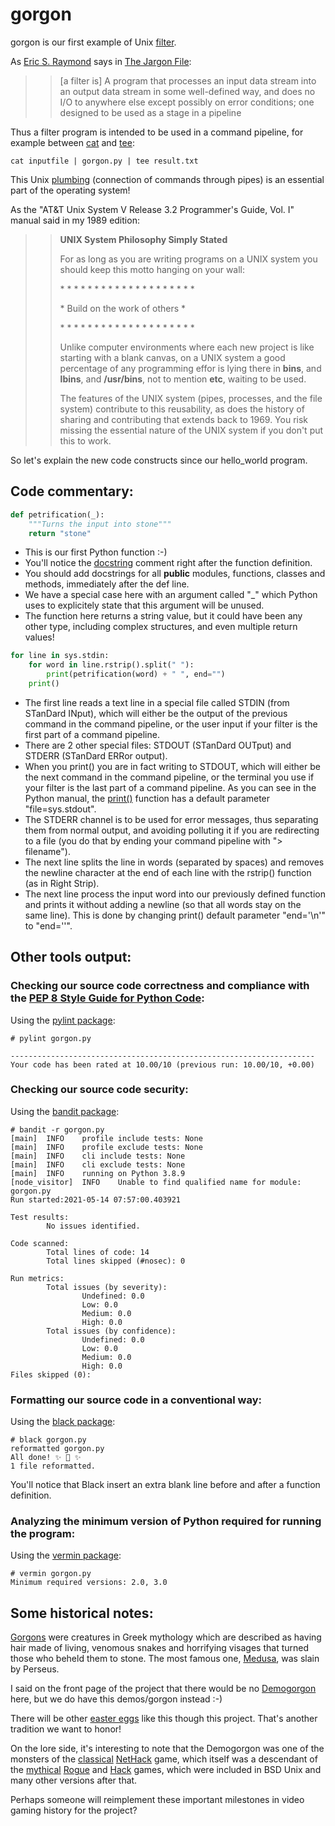 # gorgon
gorgon is our first example of Unix [filter](http://www.catb.org/jargon/html/F/filter.html).

As [Eric S. Raymond](https://en.wikipedia.org/wiki/Eric_S._Raymonda) says in [The Jargon File](http://www.catb.org/jargon/html/index.html):
>> \[a filter is] A program that processes an input data stream into an output data stream in some well-defined way, and does no I/O to anywhere else except possibly on error conditions;
>> one designed to be used as a stage in a pipeline

Thus a filter program is intended to be used in a command pipeline, for example between [cat](https://www.freebsd.org/cgi/man.cgi?query=cat) and [tee](https://www.freebsd.org/cgi/man.cgi?query=tee):

```Shell
cat inputfile | gorgon.py | tee result.txt
```

This Unix [plumbing](http://www.catb.org/jargon/html/P/plumbing.html) (connection of commands through pipes) is an essential part of the operating system!

As the "AT&T Unix System V Release 3.2 Programmer's Guide, Vol. I" manual said in my 1989 edition:
>> **UNIX System Philosophy Simply Stated**
>>
>> For as long as you are writing programs on a UNIX system you should keep this motto hanging on your wall:
>>
>> \* * * * * * * * * * * * * * * * * * * *
>> 
>> \* Build on the work of others *
>> 
>> \* * * * * * * * * * * * * * * * * * * *
>>
>> Unlike computer environments where each new project is like starting with a blank canvas, on a UNIX system a good percentage of any programming effor is lying there in **bins**, and **lbins**, and **/usr/bins**, not to mention **etc**, waiting to be used.
>> 
>> The features of the UNIX system (pipes, processes, and the file system) contribute to this reusability, as does the history of sharing and contributing that extends back to 1969. You risk missing the essential nature of the UNIX system if you don't put this to work.

So let's explain the new code constructs since our hello_world program.

## Code commentary:
```Python
def petrification(_):
    """Turns the input into stone"""
    return "stone"
```

* This is our first Python function :-)
* You'll notice the [docstring](https://www.python.org/dev/peps/pep-0008/#documentation-strings) comment right after the function definition.
* You should add docstrings for all **public** modules, functions, classes and methods, immediately after the def line.
* We have a special case here with an argument called "\_" which Python uses to explicitely state that this argument will be unused.
* The function here returns a string value, but it could have been any other type, including complex structures, and even multiple return values!

```Python
for line in sys.stdin:
    for word in line.rstrip().split(" "):
        print(petrification(word) + " ", end="")
    print()
```

* The first line reads a text line in a special file called STDIN (from STanDard INput), which will either be the output of the previous command in the command pipeline, or the user input if your filter is the first part of a command pipeline.
* There are 2 other special files: STDOUT (STanDard OUTput) and STDERR (STanDard ERRor output).
* When you print() you are in fact writing to STDOUT, which will either be the next command in the command pipeline, or the terminal you use if your filter is the last part of a command pipeline. As you can see in the Python manual, the [print()](https://docs.python.org/3/library/functions.html#print) function has a default parameter "file=sys.stdout".
* The STDERR channel is to be used for error messages, thus separating them from normal output, and avoiding polluting it if you are redirecting to a file (you do that by ending your command pipeline with "> filename").
* The next line splits the line in words (separated by spaces) and removes the newline character at the end of each line with the rstrip() function (as in Right Strip).
* The next line process the input word into our previously defined function and prints it without adding a newline (so that all words stay on the same line). This is done by changing print() default parameter "end='\n'" to "end=''".

## Other tools output:

### Checking our source code correctness and compliance with the [PEP 8 Style Guide for Python Code](https://www.python.org/dev/peps/pep-0008/):
Using the [pylint package](https://pypi.org/project/pylint/):
```
# pylint gorgon.py

--------------------------------------------------------------------
Your code has been rated at 10.00/10 (previous run: 10.00/10, +0.00)
```

### Checking our source code security:
Using the [bandit package](https://pypi.org/project/bandit/):
```
# bandit -r gorgon.py
[main]  INFO    profile include tests: None
[main]  INFO    profile exclude tests: None
[main]  INFO    cli include tests: None
[main]  INFO    cli exclude tests: None
[main]  INFO    running on Python 3.8.9
[node_visitor]  INFO    Unable to find qualified name for module: gorgon.py
Run started:2021-05-14 07:57:00.403921

Test results:
        No issues identified.

Code scanned:
        Total lines of code: 14
        Total lines skipped (#nosec): 0

Run metrics:
        Total issues (by severity):
                Undefined: 0.0
                Low: 0.0
                Medium: 0.0
                High: 0.0
        Total issues (by confidence):
                Undefined: 0.0
                Low: 0.0
                Medium: 0.0
                High: 0.0
Files skipped (0):
```

### Formatting our source code in a conventional way:
Using the [black package](https://pypi.org/project/black/):
```
# black gorgon.py
reformatted gorgon.py
All done! ✨ 🍰 ✨
1 file reformatted.
```
You'll notice that Black insert an extra blank line before and after a function definition.

### Analyzing the minimum version of Python required for running the program:
Using the [vermin package](https://pypi.org/project/vermin/):
```
# vermin gorgon.py
Minimum required versions: 2.0, 3.0
```

## Some historical notes:
[Gorgons](https://en.wikipedia.org/wiki/Gorgon) were creatures in Greek mythology which are described as having hair made of living, venomous snakes and horrifying visages that turned those who beheld them to stone. The most famous one, [Medusa](https://en.wikipedia.org/wiki/Medusa), was slain by Perseus.

I said on the front page of the project that there would be no [Demogorgon](https://en.wikipedia.org/wiki/Demogorgon#Dungeons_&_Dragons) here, but we do have this demos/gorgon instead :-)

There will be other [easter eggs](http://www.catb.org/jargon/html/E/Easter-egg.html) like this though this project. That's another tradition we want to honor!

On the lore side, it's interesting to note that the Demogorgon was one of the monsters of the [classical](http://www.catb.org/jargon/html/N/nethack.html) [NetHack](https://en.wikipedia.org/wiki/NetHack) game, which itself was a descendant of the [mythical](http://www.catb.org/jargon/html/R/rogue.html) [Rogue](https://en.wikipedia.org/wiki/Rogue_(video_game)) and [Hack](https://en.wikipedia.org/wiki/Hack_(video_game)) games, which were included in BSD Unix and many other versions after that.

Perhaps someone will reimplement these important milestones in video gaming history for the project?
